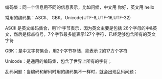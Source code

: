 
编码集：同一个信息用不同的信息表示，比如问候，中文用 你好，英文用 hello 

常用的编码集：ASCII、 GBK、Unicode(UTF-8,UTF-16,UTF-32)


ASCII 是英文编码集合，用1个字节表示，因为英文主要是包括 26个字母的中&英文，然后是标点符号，7个字节最多能表示127个字符，已经足够包含所有的英文字符

GBK：是中文字符集合，用2个字节存储，能表示 2的17方个字符

Unicode：是通用的编码集，包含了世界上所有的字符；


乱码问题：当编码和解码时用的编码集不一样时，就会出现乱码问题；
